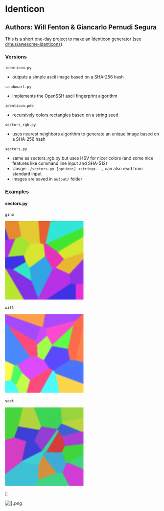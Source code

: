 # Identicon
## Authors: Will Fenton & Giancarlo Pernudi Segura

This is a short one-day project to make an Identicon generator (see [drhus/awesome-identicons](https://github.com/drhus/awesome-identicons)).

### Versions

`identicon.py`
+ outputs a simple ascii image based on a SHA-256 hash

`randomart.py`
+ implements the OpenSSH ascii fingerprint algorithm

`identicon.pde`
+ recursively colors rectangles based on a string seed

`sectors_rgb.py`
+ uses nearest neighbors algorithm to generate an unique image based on a SHA-256 hash

`sectors.py`
+ same as sectors_rgb.py but uses HSV for nicer colors (and some nice features like command line input and SHA-512)
+ Uasge: `./sectors.py [options] <string>...`, can also read from standard input
+ images are saved in `output/` folder


### Examples
#### sectors.py

`gino`

![gino.png](examples/gino.png "gino.png")

`will`

![will.png](examples/will.png "will.png")

`yeet`

![yeet.png](examples/yeet.png "yeet.png")

`💯`

![💯.png](examples/💯.png "💯.png")

